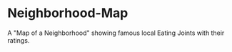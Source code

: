 # Neighborhood-Map
A "Map of a Neighborhood" showing famous local Eating Joints with their ratings.
